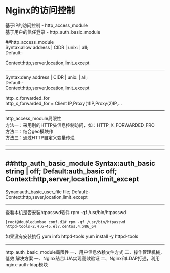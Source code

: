 # Nginx的访问控制

基于IP的访问控制 - http\_access\_module  
基于用户的信任登录 - http\_auth\_basic\_module

##http\_access\_module  
Syntax:allow address \| CIDR \| unix: \| all;  
Default:-

Context:http,server,location,limit\_except

---

Syntax:deny address \| CIDR \| unix: \| all;  
Default:-  
Context:http,server,location,limit\_except

http\_x\_forwarded\_for  
http\_x\_forwarded\_for = Client IP,Proxy\(1\)IP,Proxy\(2\)IP,...

---

http\_access\_module局限性  
方法一：采用别的HTTP头信息控制访问，如：HTTP\_X\_FORWARDED\_FRO  
方法二：结合geo模块作  
方法三：通过HTTP自定义变量传递

---
---
##http_auth_basic_module
Syntax:auth_basic string | off;
Default:auth_basic off;
Context:http,server,location,limit_except
---
Synax:auth_basic_user_file file;
Default:-
Context:http,sever,location,limit_except

---
查看本机是否安装htpasswd软件
rpm -qf /usr/bin/htpasswd


```
[root@doubledumbao conf.d]# rpm -qf /usr/bin/htpasswd
httpd-tools-2.4.6-45.el7.centos.4.x86_64
```
如果没有安装执行
yum info httpd-tools
yum install -y httpd-tools

---
http_auth_basic_module局限性
一、用户信息依赖文件方式
二、操作管理机械，低效
解决方案
一、Nginx结合LUA实现高效验证
二、Nginx和LDAP打通，利用nginx-auth-ldap模块





